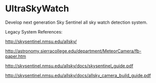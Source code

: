 # UltraSkyWatch
Develop next generation Sky Sentinel all sky watch detection system. 

Legacy System References:


http://skysentinel.nmsu.edu/allsky/

http://astronomy.sierracollege.edu/department/MeteorCamera/fb-paper.htm 

http://skysentinel.nmsu.edu/allsky/docs/skysentinel_guide.pdf

http://skysentinel.nmsu.edu/allsky/docs/allsky_camera_build_guide.pdf


